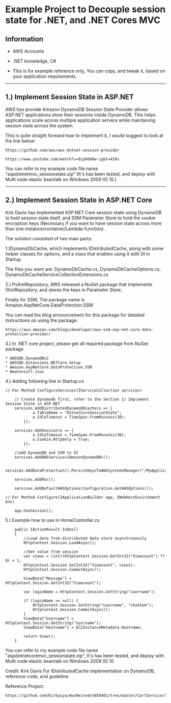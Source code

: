 # Example Project to Decouple session state for .NET, and .NET Cores MVC

## Information
- AWS Accounts

- .NET knowledge, C#

- This is for example reference only, You can copy, and tweak it, based on your application requirements.

--- 
## 1.) Implement Session State in ASP.NET

AWS has provide Amazon DynamoDB Session State Provider allows ASP.NET applications store their sessions inside DynamoDB. This helps applications scale across multiple application servers while maintaining session state across the system.

This is quite straght forward how to implement it, I would suggest to look at the link below:
    
    https://github.com/aws/aws-dotnet-session-provider
    
    https://www.youtube.com/watch?v=9iphbb0w-ig&t=419s

You can refer to my example code file name "aspdotnetmvc_sessionstate.zip"
(It's has been tested, and deploy with Multi node elastic beantalk on Windows 2009 IIS 10.)

---
## 2.) Implement Session State in ASP.NET Core

Kirk Davis has implemented ASP.NET Core session state using DynamoDB to hold session state itself, and SSM Parameter Store to hold the cookie encryption keys (Necessary if you want to have session state across more than one instance/container/Lambda-function).

The solution consisted of two main parts:

1.)DynamoDbCache, which implements IDistributedCache, along with some helper classes for options, and a class that enables using it with DI in Startup.

The files you want are: DynamoDbCache.cs, DynamoDbCacheOptions.cs, DynamoDbCacheServiceCollectionExtensions.cs

2.) PsXmlRepository, AWS released a NuGet package that implements IXmlRepository, and stores the keys in Parameter Store.

Finally for SSM, The package name is Amazon.AspNetCore.DataProtection.SSM

You can read the blog announcement for this package for detailed instructions on using the package: 
   
    https://aws.amazon.com/blogs/developer/aws-ssm-asp-net-core-data-protection-provider/

3.) In .NET core project, please get all required package from NuGet package
                    
    * AWSSDK.DynamoDBv2
    * AWSSDK.Extensions.NETCore.Setup
    * Amazon.AspNetCore.DataProtection.SSM
    * Newtonsoft.Json

4.) Adding following line in Startup.cs

    // For Method ConfigureServices(IServiceCollection services)
        
        // Create dynamodb first, refer to the Section 1) Implement Session State in ASP.NET
        services.AddDistributedDynamoDbCache(o => {
                o.TableName = "DotnetCoreSessionState";
                o.IdleTimeout = TimeSpan.FromMinutes(30);
            });

        services.AddSession(o => {
                o.IdleTimeout = TimeSpan.FromMinutes(30);
                o.Cookie.HttpOnly = true;
            });

        //add DynamoDB and SSM to DI
        services.AddAWSService<IAmazonDynamoDB>();
 
        services.AddDataProtection().PersistKeysToAWSSystemsManager("/MyApplication/DataProtection");

        services.AddMvc();

        services.AddDefaultAWSOptions(Configuration.GetAWSOptions());    

    // For Method Configure(IApplicationBuilder app, IWebHostEnvironment env)

        app.UseSession();

5.) Example how to use in HomeController.cs

        public IActionResult Index()
        {
            //Load data from distributed data store asynchronously
            HttpContext.Session.LoadAsync();
            
            //Get value from session
            var views = (int)(HttpContext.Session.GetInt32("Viewcount") ?? 0) + 1;
            HttpContext.Session.SetInt32("Viewcount", views);
            HttpContext.Session.CommitAsync();

            ViewData["Message"] = HttpContext.Session.GetInt32("Viewcount");

            var loginName = HttpContext.Session.GetString("username");

            if (loginName == null) {
                HttpContext.Session.SetString("username", "chatkom");
                HttpContext.Session.CommitAsync();
            }
            ViewData["Username"] = HttpContext.Session.GetString("username");
            ViewData["Hostname"] = EC2InstanceMetadata.Hostname;

            return View();
        }        


You can refer to my example code file name "aspdotnetcoremvc_sessionstate.zip", It's has been tested, and deploy with Multi node elastic beantalk on Windows 2009 IIS 10.

    
Credit: Kirk Davis For IDistributedCache implementation on DynamoDB,  reference code, and guideline.

Reference Project:
    
    https://github.com/Kirkaiya/AwsReinventWIN401/tree/master/CartService/Session

